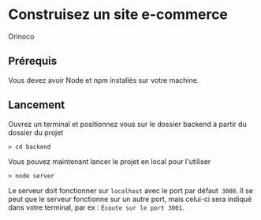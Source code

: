 # Construisez un site e-commerce
Orinoco

## Prérequis
Vous devez avoir Node et npm installés sur votre machine.

## Lancement
Ouvrez un terminal et positionnez vous sur le dossier backend à partir du dossier du projet
```
> cd backend
```
Vous pouvez maintenant lancer le projet en local pour l'utiliser
```
> node server
```
Le serveur doit fonctionner sur `localhost` avec le port par défaut` 3000`. Il se peut que le serveur fonctionne sur un autre port, mais celui-ci sera indiqué dans votre terminal, par ex : `Écoute sur le port 3001`.